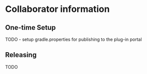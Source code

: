 # Collaborator information

## One-time Setup

TODO - setup gradle.properties for publishing to the plug-in portal

## Releasing

TODO
